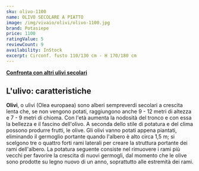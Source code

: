 ```yaml
---
sku: olivo-1100
name: OLIVO SECOLARE A PIATTO
image: /img/vivaio/olivi/olivo-1100.jpg
brand: Potasiepe
price: 1100
ratingValue: 5
reviewCount: 9
availability: InStock
excerpt: Circonf. fusto 110/130 cm - H 170/180 cm
---
```

<a href="/vivaio/#ulivi" title="Confronta con altri ulivi secolari"><b>Confronta con altri ulivi secolari</b></a>

<h2 class="h3">L'ulivo: caratteristiche</h2>
<p><b>Olivi</b>, o ulivi (Olea europaea) sono alberi sempreverdi secolari a crescita lenta che, se non vengono potati, raggiungono anche 9 - 12 metri di altezza e 7 - 9 metri di chioma. Con l'età aumenta la nodosità del tronco e con essa la bellezza e il fascino dell'olivo. A seconda dello stile di potatura e del clima possono produrre frutti, le olive. Gli olivi vanno potati appena piantati, eliminando il germoglio portante quando l'albero è alto circa 1,5 m; si scelgono tre o quattro forti rami laterali per creare la struttura portante dei rami dell'albero. La potatura seguente consiste nel rimuovere i rami più vecchi per favorire la crescita di nuovi germogli, dal momento che le olive sono prodotte su legno nuovo di un anno, soprattutto alle estremità dei rami.</p>
